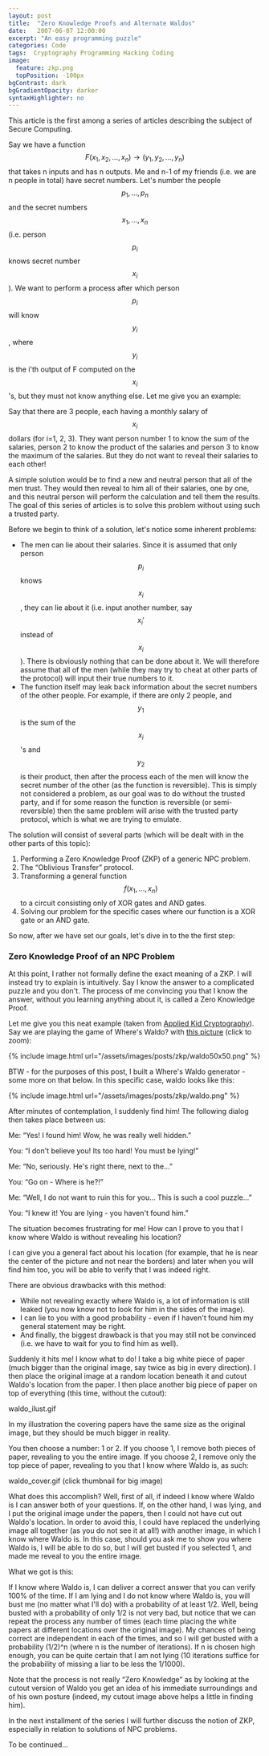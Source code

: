 ```yaml
---
layout: post
title:  "Zero Knowledge Proofs and Alternate Waldos"
date:   2007-06-07 12:00:00
excerpt: "An easy programming puzzle"
categories: Code
tags:  Cryptography Programming Hacking Coding
image:
  feature: zkp.png
  topPosition: -100px
bgContrast: dark
bgGradientOpacity: darker
syntaxHighlighter: no
---
```

This article is the first among a series of articles describing the subject of Secure Computing.

Say we have a function $$F(x_1, x_2, ..., x_n) \rightarrow (y_1, y_2, ..., y_n)$$ that takes n inputs and has n outputs. Me and n-1 of my friends (i.e. we are n people in total) have secret numbers. Let's number the people $$p_1, ..., p_n$$ and the secret numbers $$x_1, ..., x_n$$ (i.e. person $$p_i$$ knows secret number $$x_i$$). We want to perform a process after which person $$p_i$$ will know $$y_i$$, where $$y_i$$ is the i'th output of F computed on the $$x_i$$'s, but they must not know anything else. Let me give you an example:

Say that there are 3 people, each having a monthly salary of $$x_i$$ dollars (for i=1, 2, 3). They want person number 1 to know the sum of the salaries, person 2 to know the product of the salaries and person 3 to know the maximum of the salaries. But they do not want to reveal their salaries to each other!

A simple solution would be to find a new and neutral person that all of the men trust. They would then reveal to him all of their salaries, one by one, and this neutral person will perform the calculation and tell them the results. The goal of this series of articles is to solve this problem without using such a trusted party.

Before we begin to think of a solution, let's notice some inherent problems:

* The men can lie about their salaries. Since it is assumed that only person $$p_i$$ knows $$x_i$$, they can lie about it (i.e. input another number, say $$x_i'$$ instead of $$x_i$$). There is obviously nothing that can be done about it. We will therefore assume that all of the men (while they may try to cheat at other parts of the protocol) will input their true numbers to it.
* The function itself may leak back information about the secret numbers of the other people. For example, if there are only 2 people, and $$y_1$$ is the sum of the $$x_i$$'s and $$y_2$$ is their product, then after the process each of the men will know the secret number of the other (as the function is reversible). This is simply not considered a problem, as our goal was to do without the trusted party, and if for some reason the function is reversible (or semi-reversible) then the same problem will arise with the trusted party protocol, which is what we are trying to emulate.

The solution will consist of several parts (which will be dealt with in the other parts of this topic):

1. Performing a Zero Knowledge Proof (ZKP) of a generic NPC problem. 
2. The “Oblivious Transfer” protocol.
3. Transforming a general function $$f(x_1, ..., x_n)$$ to a circuit consisting only of XOR gates and AND gates.
4. Solving our problem for the specific cases where our function is a XOR gate or an AND gate.

So now, after we have set our goals, let's dive in to the the first step:

### Zero Knowledge Proof of an NPC Problem

At this point, I rather not formally define the exact meaning of a ZKP. I will instead try to explain is intuitively. Say I know the answer to a complicated puzzle and you don't. The process of me convincing you that I know the answer, without you learning anything about it, is called a Zero Knowledge Proof.

Let me give you this neat example (taken from [Applied Kid Cryptography](http://www.wisdom.weizmann.ac.il/~naor/PUZZLES/waldo.html)). Say we are playing the game of Where's Waldo? with [this picture](/assets/images/posts/zkp/waldo50x50.png) (click to zoom):

{% include image.html url="/assets/images/posts/zkp/waldo50x50.png" %}

BTW - for the purposes of this post, I built a Where's Waldo generator - some more on that below. In this specific case, waldo looks like this:

{% include image.html url="/assets/images/posts/zkp/waldo.png" %}

After minutes of contemplation, I suddenly find him! The following dialog then takes place between us:

Me: “Yes! I found him! Wow, he was really well hidden.”

You: “I don't believe you! Its too hard! You must be lying!”

Me: “No, seriously. He's right there, next to the...”

You: “Go on - Where is he?!”

Me: “Well, I do not want to ruin this for you... This is such a cool puzzle...”

You: “I knew it! You are lying - you haven't found him.”

The situation becomes frustrating for me! How can I prove to you that I know where Waldo is without revealing his location?

I can give you a general fact about his location (for example, that he is near the center of the picture and not near the borders) and later when you will find him too, you will be able to verify that I was indeed right.

There are obvious drawbacks with this method:

* While not revealing exactly where Waldo is, a lot of information is still leaked (you now know not to look for him in the sides of the image).
* I can lie to you with a good probability - even if I haven't found him my general statement may be right.
* And finally, the biggest drawback is that you may still not be convinced (i.e. we have to wait for you to find him as well).

Suddenly it hits me! I know what to do! I take a big white piece of paper (much bigger than the original image, say twice as big in every direction). I then place the original image at a random location beneath it and cutout Waldo's location from the paper. I then place another big piece of paper on top of everything (this time, without the cutout):

waldo_ilust.gif

In my illustration the covering papers have the same size as the original image, but they should  be much bigger in reality.

You then choose a number: 1 or 2. If you choose 1, I remove both pieces of paper, revealing to you the entire image. If you choose 2, I remove only the top piece of paper, revealing to you that I know where Waldo is, as such:

waldo_cover.gif (click thumbnail for big image)

What does this accomplish? Well, first of all, if indeed I know where Waldo is I can answer both of your questions. If, on the other hand, I was lying, and I put the original image under the papers, then I could not have cut out Waldo's location. In order to avoid this, I could have replaced the underlying image all together (as you do not see it at all!) with another image, in which I know where Waldo is. In this case, should you ask me to show you where Waldo is, I will be able to do so, but I will get busted if you selected 1, and made me reveal to you the entire image.

What we got is this:

If I know where Waldo is, I can deliver a correct answer that you can verify 100% of the time.
If I am lying and I do not know where Waldo is, you will bust me (no matter what I'll do) with a probability of at least 1/2.
Well, being busted with a probability of only 1/2 is not very bad, but notice that we can repeat the process any number of times (each time placing the white papers at different locations over the original image). My chances of being correct are independent in each of the times, and so I will get busted with a probability (1/2)^n (where n is the number of iterations). If n is chosen high enough, you can be quite certain that I am not lying (10 iterations suffice for the probability of missing a liar to be less the 1/1000).

Note that the process is not really “Zero Knowledge” as by looking at the cutout version of Waldo you get an idea of his immediate surroundings and of his own posture (indeed, my cutout image above helps a little in finding him).

In the next installment of the series I will further discuss the notion of ZKP, especially in relation to solutions of NPC problems.

To be continued…